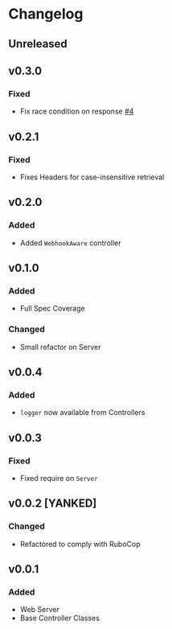 # Changelog

## Unreleased

## v0.3.0
### Fixed
* Fix race condition on response [#4](https://github.com/contentful/contentful-webhook-listener.rb/issues/4)

## v0.2.1
### Fixed
* Fixes Headers for case-insensitive retrieval

## v0.2.0
### Added
* Added `WebhookAware` controller

## v0.1.0
### Added
* Full Spec Coverage

### Changed
* Small refactor on Server

## v0.0.4
### Added
* `logger` now available from Controllers

## v0.0.3
### Fixed
* Fixed require on `Server`

## v0.0.2 [YANKED]
### Changed
* Refactored to comply with RuboCop

## v0.0.1
### Added
* Web Server
* Base Controller Classes
